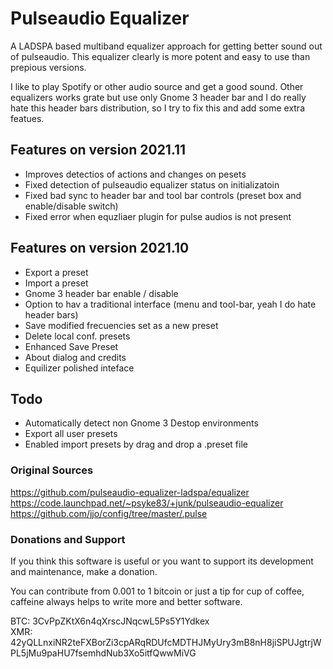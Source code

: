 # Pulseaudio Equalizer
A LADSPA based multiband equalizer approach for getting better sound out of pulseaudio.
This equalizer clearly is more potent and easy to use than prepious versions.

I like to play Spotify or other audio source and get a good sound. Other equalizers works grate but use only Gnome 3 header bar and I do really hate this header bars distribution, so I try to fix this and add some extra featues. 

## Features on version 2021.11

  * Improves detectios of actions and changes on pesets
  * Fixed detection of pulseaudio equalizer status on initializatoin
  * Fixed bad sync to header bar and tool bar controls (preset box and enable/disable switch)
  * Fixed error when equzliaer plugin for pulse audios is not present

## Features on version 2021.10

  * Export a preset 
  * Import a preset
  * Gnome 3 header bar enable / disable
  * Option to hav a traditional interface (menu and tool-bar, yeah I do hate header bars)
  * Save modified frecuencies set as a new preset
  * Delete local conf. presets
  * Enhanced Save Preset
  * About dialog and credits
  * Equilizer polished inteface

## Todo

  * Automatically detect non Gnome 3 Destop environments 
  * Export all user presets
  * Enabled import presets by drag and drop a .preset file

### Original Sources

https://github.com/pulseaudio-equalizer-ladspa/equalizer
https://code.launchpad.net/~psyke83/+junk/pulseaudio-equalizer  
https://github.com/jjo/config/tree/master/.pulse  

### Donations and Support

If you think this software is useful or you want to support its development and maintenance, make a donation.

You can contribute from 0.001 to 1 bitcoin or just a tip for cup of coffee, caffeine always helps to write more and better software.

BTC: 3CvPpZKtX6n4qXrscJNqcwL5Ps5Y1Ydkex  
XMR: 42yQLLnxiNR2teFXBorZi3cpARqRDUfcMDTHJMyUry3mB8nH8jiSPUJgtrjWPL5jMu9paHU7fsemhdNub3Xo5itfQwwMiVG  

